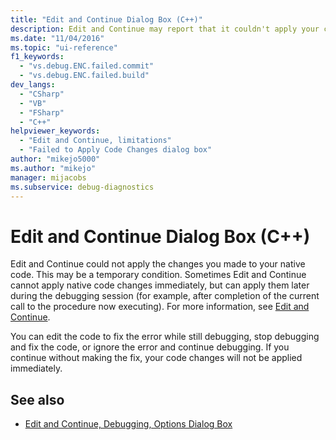 ```yaml
---
title: "Edit and Continue Dialog Box (C++)"
description: Edit and Continue may report that it couldn't apply your code changes. Learn why this can happen and what you can do.
ms.date: "11/04/2016"
ms.topic: "ui-reference"
f1_keywords:
  - "vs.debug.ENC.failed.commit"
  - "vs.debug.ENC.failed.build"
dev_langs:
  - "CSharp"
  - "VB"
  - "FSharp"
  - "C++"
helpviewer_keywords:
  - "Edit and Continue, limitations"
  - "Failed to Apply Code Changes dialog box"
author: "mikejo5000"
ms.author: "mikejo"
manager: mijacobs
ms.subservice: debug-diagnostics
---
```

# Edit and Continue Dialog Box (C++)

Edit and Continue could not apply the changes you made to your native code. This may be a temporary condition. Sometimes Edit and Continue cannot apply native code changes immediately, but can apply them later during the debugging session (for example, after completion of the current call to the procedure now executing). For more information, see [Edit and Continue](/visualstudio/debugger/how-to-enable-and-disable-edit-and-continue).

 You can edit the code to fix the error while still debugging, stop debugging and fix the code, or ignore the error and continue debugging. If you continue without making the fix, your code changes will not be applied immediately.

## See also
- [Edit and Continue, Debugging, Options Dialog Box](/visualstudio/debugger/how-to-enable-and-disable-edit-and-continue)